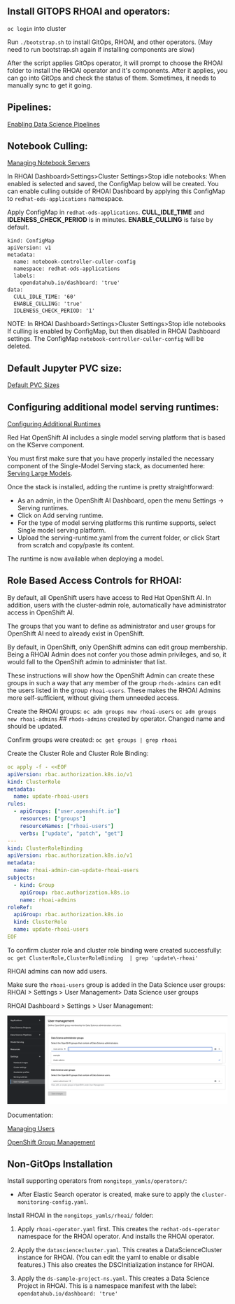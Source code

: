 ## Install GITOPS RHOAI and operators:
`oc login` into cluster

Run `./bootstrap.sh` to install GitOps, RHOAI, and other operators.
(May need to run bootstrap.sh again if installing components are slow)

After the script applies GitOps operator, it will prompt to choose the RHOAI folder to install the RHOAI operator and it's components. After it applies, you can go into GitOps and check the status of them. Sometimes, it needs to manually sync to get it going.

## Pipelines:

[Enabling Data Science Pipelines](https://rh-aiservices-bu.github.io/rhoai-rh1-testdrive/modules/setup/enabling-data-science-pipelines.html)

## Notebook Culling:
[Managing Notebook Servers](https://access.redhat.com/documentation/vi-vn/red_hat_openshift_data_science/1/html/managing_users_and_user_resources/managing_notebook_servers)

In RHOAI Dashboard>Settings>Cluster Settings>Stop idle notebooks:
When enabled is selected and saved, the ConfigMap below will be created. You can enable culling outside of RHOAI Dashboard by applying this ConfigMap to `redhat-ods-applications` namespace.

Apply ConfigMap in `redhat-ods-applications`.
__CULL_IDLE_TIME__ and __IDLENESS_CHECK_PERIOD__ is in minutes. __ENABLE_CULLING__ is false by default.

```
kind: ConfigMap
apiVersion: v1
metadata:
  name: notebook-controller-culler-config
  namespace: redhat-ods-applications
  labels:
    opendatahub.io/dashboard: 'true'
data:
  CULL_IDLE_TIME: '60'
  ENABLE_CULLING: 'true'
  IDLENESS_CHECK_PERIOD: '1'
```

NOTE: In RHOAI Dashboard>Settings>Cluster Settings>Stop idle notebooks
If culling is enabled by ConfigMap, but then disabled in RHOAI Dashboard settings. The ConfigMap `notebook-controller-culler-config` will be deleted. 

## Default Jupyter PVC size:
[Default PVC Sizes](https://access.redhat.com/documentation/vi-vn/red_hat_openshift_data_science/1/html/managing_users_and_user_resources/configuring-the-default-pvc-size-for-your-cluster_user-mgmt)

## Configuring additional model serving runtimes:
[Configuring Additional Runtimes](https://access.redhat.com/documentation/en-us/red_hat_openshift_ai_self-managed/2.6/html/serving_models/serving-small-and-medium-sized-models_model-serving)

Red Hat OpenShift AI includes a single model serving platform that is based on the KServe component.

You must first make sure that you have properly installed the necessary component of the Single-Model Serving stack, as documented here: [Serving Large Models](https://access.redhat.com/documentation/en-us/red_hat_openshift_ai_self-managed/2-latest/html/serving_models/serving-large-models_serving-large-models).

Once the stack is installed, adding the runtime is pretty straightforward:

- As an admin, in the OpenShift AI Dashboard, open the menu Settings -> Serving runtimes.
- Click on Add serving runtime.
- For the type of model serving platforms this runtime supports, select Single model serving platform.
- Upload the serving-runtime.yaml from the current folder, or click Start from scratch and copy/paste its content.

The runtime is now available when deploying a model.

## Role Based Access Controls for RHOAI:
By default, all OpenShift users have access to Red Hat OpenShift AI. In addition, users with the cluster-admin role, automatically have administrator access in OpenShift AI.

The groups that you want to define as administrator and user groups for OpenShift AI need to already exist in OpenShift.

By default, in OpenShift, only OpenShift admins can edit group membership. Being a RHOAI Admin does not confer you those admin privileges, and so, it would fall to the OpenShift admin to administer that list.

These instructions will show how the OpenShift Admin can create these groups in such a way that any member of the group `rhods-admins` can edit the users listed in the group `rhoai-users`. These makes the RHOAI Admins more self-sufficient, without giving them unneeded access.

Create the RHOAI groups:
`oc adm groups new rhoai-users` 
`oc adm groups new rhoai-admins` ## `rhods-admins` created by operator. Changed name and should be updated.

Confirm groups were created: `oc get groups | grep rhoai`

Create the Cluster Role and Cluster Role Binding:

```yaml
oc apply -f - <<EOF
apiVersion: rbac.authorization.k8s.io/v1
kind: ClusterRole
metadata:
  name: update-rhoai-users
rules:
  - apiGroups: ["user.openshift.io"]
    resources: ["groups"]
    resourceNames: ["rhoai-users"]
    verbs: ["update", "patch", "get"]
---
kind: ClusterRoleBinding
apiVersion: rbac.authorization.k8s.io/v1
metadata:
  name: rhoai-admin-can-update-rhoai-users
subjects:
  - kind: Group
    apiGroup: rbac.authorization.k8s.io
    name: rhoai-admins
roleRef:
  apiGroup: rbac.authorization.k8s.io
  kind: ClusterRole
  name: update-rhoai-users
EOF
```

To confirm cluster role and cluster role binding were created successfully:
`oc get ClusterRole,ClusterRoleBinding  | grep 'update\-rhoai'`

RHOAI admins can now add users.

Make sure the `rhoai-users` group is added in the Data Science user groups: RHOAI > Settings > User Management> Data Science user groups

RHOAI Dashboard > Settings > User Management:

![Add Groups in RHOAI](./readme_images/add_groups_RHOAI.png "Add Groups in RHOAI")

Documentation:

[Managing Users](https://access.redhat.com/documentation/en-us/red_hat_openshift_ai_self-managed/2-latest/html-single/managing_users/index)

[OpenShift Group Management](https://ai-on-openshift.io/odh-rhoai/openshift-group-management/)


## Non-GitOps Installation
Install supporting operators from `nongitops_yamls/operators/`:

* After Elastic Search operator is created, make sure to apply the `cluster-monitoring-config.yaml`.

Install RHOAI in the `nongitops_yamls/rhoai/` folder:

1. Apply `rhoai-operator.yaml` first. 
    This creates the `redhat-ods-operator` namespace for the RHOAI operator.
    And installs the RHOAI operator.

2. Apply the `datasciencecluster.yaml`.
    This creates a DataScienceCluster instance for RHOAI.
    (You can edit the yaml to enable or disable features.)
    This also creates the DSCInitialization instance for RHOAI.

3. Apply the `ds-sample-project-ns.yaml`.
    This creates a Data Science Project in RHOAI.
    This is a namespace manifest with the label: `opendatahub.io/dashboard: 'true'`
